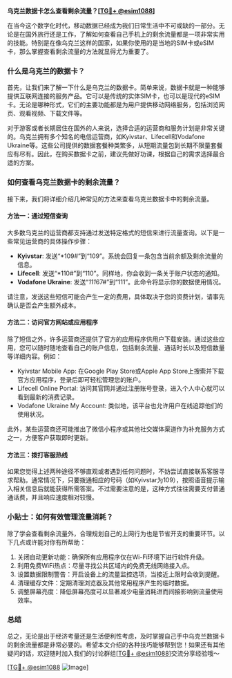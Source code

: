 **乌克兰数据卡怎么查看剩余流量？[[TG💪+ @esim1088](https://t.me/s/esim1088)]**

在当今这个数字化时代，移动数据已经成为我们日常生活中不可或缺的一部分。无论是在国外旅行还是工作，了解如何查看自己手机上的剩余流量都是一项非常实用的技能。特别是在像乌克兰这样的国家，如果你使用的是当地的SIM卡或eSIM卡，那么掌握查看剩余流量的方法就显得尤为重要了。

### 什么是乌克兰的数据卡？

首先，让我们来了解一下什么是乌克兰的数据卡。简单来说，数据卡就是一种能够提供互联网连接的服务产品。它可以是传统的实体SIM卡，也可以是现代的eSIM卡。无论是哪种形式，它们的主要功能都是为用户提供移动网络服务，包括浏览网页、观看视频、下载文件等。

对于游客或者长期居住在国外的人来说，选择合适的运营商和服务计划是非常关键的。乌克兰拥有多个知名的电信运营商，如Kyivstar、Lifecell和Vodafone Ukraine等。这些公司提供的数据套餐种类繁多，从短期流量包到长期不限量套餐应有尽有。因此，在购买数据卡之前，建议先做好功课，根据自己的需求选择最合适的方案。

### 如何查看乌克兰数据卡的剩余流量？

接下来，我们将详细介绍几种常见的方法来查看乌克兰数据卡中的剩余流量。

#### 方法一：通过短信查询

大多数乌克兰的运营商都支持通过发送特定格式的短信来进行流量查询。以下是一些常见运营商的具体操作步骤：

- **Kyivstar**: 发送“*109#”到“109”。系统会回复一条包含当前余额及剩余流量的信息。
- **Lifecell**: 发送“*110#”到“110”。同样地，你会收到一条关于账户状态的通知。
- **Vodafone Ukraine**: 发送“*111*67#”到“111”。此命令将显示你的数据使用情况。

请注意，发送这些短信可能会产生一定的费用，具体取决于您的资费计划，请事先确认是否会产生额外成本。

#### 方法二：访问官方网站或应用程序

除了短信之外，许多运营商还提供了官方的应用程序供用户下载安装。通过这些应用，您可以随时随地查看自己的账户信息，包括剩余流量、通话时长以及短信数量等详细内容。例如：

- Kyivstar Mobile App: 在Google Play Store或Apple App Store上搜索并下载官方应用程序，登录后即可轻松管理您的账户。
- Lifecell Online Portal: 访问其官网并通过注册账号登录，进入个人中心就可以看到最新的消费记录。
- Vodafone Ukraine My Account: 类似地，该平台也允许用户在线追踪他们的使用状况。

此外，某些运营商还可能推出了微信小程序或其他社交媒体渠道作为补充服务方式之一，方便客户获取即时更新。

#### 方法三：拨打客服热线

如果您觉得上述两种途径不够直观或者遇到任何问题时，不妨尝试直接联系客服寻求帮助。通常情况下，只要拨通相应的号码（如Kyivstar为109），按照语音提示输入相关信息后就能获得所需答案。不过需要注意的是，这种方式往往需要支付普通通话费，并且响应速度相对较慢。

### 小贴士：如何有效管理流量消耗？

除了学会查看剩余流量外，合理规划自己的上网行为也是节省开支的重要环节。以下几点或许能对你有所帮助：

1. 关闭自动更新功能：确保所有应用程序仅在Wi-Fi环境下进行软件升级。
2. 利用免费WiFi热点：尽量寻找公共区域内的免费无线网络接入点。
3. 设置数据限制警告：开启设备上的流量监控选项，当接近上限时会收到提醒。
4. 清理缓存文件：定期清理浏览器及其他常用程序产生的临时数据。
5. 调整屏幕亮度：降低屏幕亮度可以显著减少电量消耗进而间接影响到流量使用效率。

### 总结

总之，无论是出于经济考量还是生活便利性考虑，及时掌握自己手中乌克兰数据卡的剩余流量都是非常必要的。希望本文介绍的各种技巧能够帮到您！如果还有其他疑问的话，欢迎随时加入我们的讨论群组[[TG💪+ @esim1088](https://t.me/s/esim1088)]交流分享经验哦～

[[TG💪+ @esim1088](https://t.me/s/esim1088) ![Image](https://i.postimg.cc/4NQfJmqS/Snipaste-2025-05-13-00-14-12.png)]